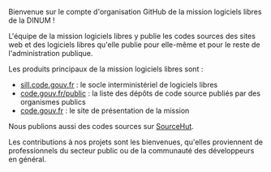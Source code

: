 Bienvenue sur le compte d'organisation GitHub de la mission logiciels libres de la DINUM !

L'équipe de la mission logiciels libres y publie les codes sources des sites web et des logiciels libres qu'elle publie pour elle-même et pour le reste de l'administration publique.

Les produits principaux de la mission logiciels libres sont :

- [sill.code.gouv.fr](https://sill.code.gouv.fr) : le socle interministériel de logiciels libres
- [code.gouv.fr/public](https://code.gouv.fr/public) : la liste des dépôts de code source publiés par des organismes publics
- [code.gouv.fr](https://code.gouv.fr) : le site de présentation de la mission

Nous publions aussi des codes sources sur [SourceHut](https://git.sr.ht/~codegouvfr/).

Les contributions à nos projets sont les bienvenues, qu'elles proviennent de professionnels du secteur public ou de la communauté des développeurs en général.
